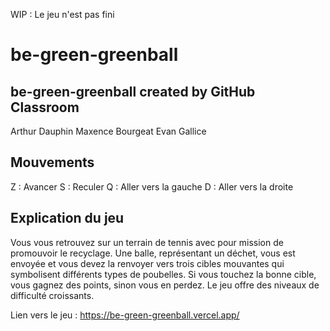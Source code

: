 WIP : Le jeu n'est pas fini

# be-green-greenball
## be-green-greenball created by GitHub Classroom

Arthur Dauphin Maxence Bourgeat Evan Gallice


## Mouvements

Z : Avancer
S : Reculer
Q : Aller vers la gauche
D : Aller vers la droite

## Explication du jeu
Vous vous retrouvez sur un terrain de tennis avec pour mission de promouvoir le recyclage. Une balle, représentant un déchet, vous est envoyée et vous devez la renvoyer vers trois cibles mouvantes qui symbolisent différents types de poubelles. Si vous touchez la bonne cible, vous gagnez des points, sinon vous en perdez. Le jeu offre des niveaux de difficulté croissants.


Lien vers le jeu : https://be-green-greenball.vercel.app/

